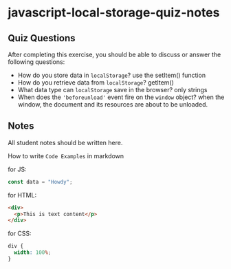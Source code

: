 # javascript-local-storage-quiz-notes

## Quiz Questions

After completing this exercise, you should be able to discuss or answer the following questions:

- How do you store data in `localStorage`?
use the setItem() function
- How do you retrieve data from `localStorage`?
getItem()
- What data type can `localStorage` save in the browser?
only strings
- When does the `'beforeunload'` event fire on the `window` object?
when the window, the document and its resources are about to be unloaded.
## Notes

All student notes should be written here.


How to write `Code Examples` in markdown

for JS:

```javascript
const data = "Howdy";
```

for HTML:

```html
<div>
  <p>This is text content</p>
</div>
```

for CSS:

```css
div {
  width: 100%;
}
```
